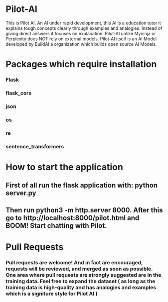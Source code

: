 # Pilot-AI
This is Pilot AI. An AI under rapid development, this AI is a education tutor it explains tough concepts clearly through examples and analogies. Instead of giving direct answers it focuses on explanation. Pilot-AI unlike Myninja or Perplexity does NOT rely on external models. Pilot-AI itself is an AI Model developed by BuildAI a organization which builds open source AI Models.



# Packages which require installation


### Flask
### flask_cors
### json
### os
### re
### sentence_transformers



# How to start the application

## First of all run the flask application with: python server.py
## Then run  python3 -m http.server 8000. After this go to http://localhost:8000/pilot.html and BOOM! Start chatting with Pilot.




# Pull Requests

### Pull requests are welcome! And in fact are encouraged, requests will be reviewed, and merged as soon as possible. One area where pull requests are strongly suggested are in the training data. Feel free to expand the dataset ( as long as the training data is high-quality and has analogies and examples which is a signiture style for Pilot AI )
